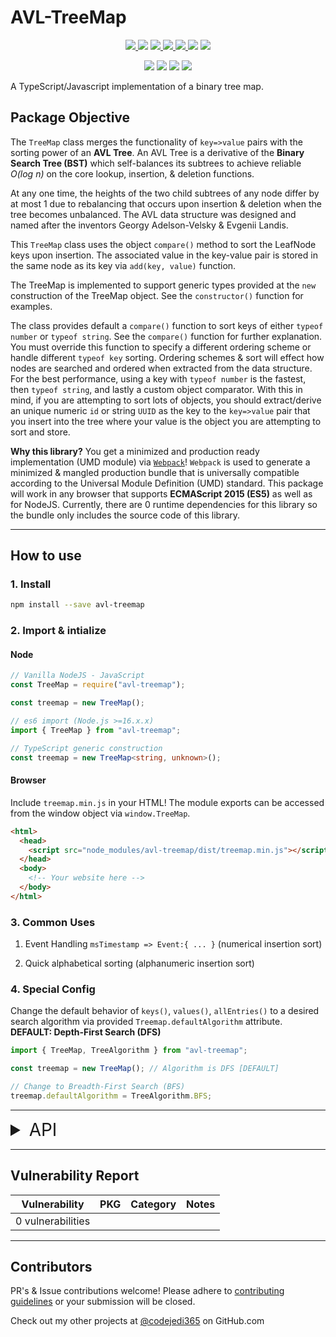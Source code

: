 # AVL-TreeMap

<p align="center">
  <a href="https://www.npmjs.com/package/avl-treemap">
    <img src="https://img.shields.io/npm/v/avl-treemap" />
  </a>
  <img src="https://img.shields.io/npm/l/avl-treemap?color=yellow">
  <a href="https://github.com/codejedi365/avl-treemap/blob/main/CHANGELOG.md">
    <img src="https://img.shields.io/badge/&#9741-changelog-yellow">
  </a>
  <a href="https://github.com/codejedi365/avl-treemap/actions/workflows/ci.yml">
    <img src="https://github.com/codejedi365/avl-treemap/actions/workflows/ci.yml/badge.svg" >
  </a>
  <a href="https://github.com/codejedi365/avl-treemap/issues">
    <img src="https://img.shields.io/github/issues/codejedi365/avl-treemap">
  </a>
  <img src="https://img.shields.io/badge/dependencies-0-success">
  <img src="https://img.shields.io/snyk/vulnerabilities/npm/avl-treemap">
</p>
<p align="center">
  <img src="https://img.shields.io/npm/dependency-version/avl-treemap/dev/webpack">
  <img src="https://img.shields.io/node/v-lts/avl-treemap?color=blue">
  <img src="https://img.shields.io/bundlephobia/min/avl-treemap" />
  <img src="https://img.shields.io/github/last-commit/codejedi365/avl-treemap">
</p>

A TypeScript/Javascript implementation of a binary tree map.

## Package Objective

The `TreeMap` class merges the functionality of `key=>value` pairs with the
sorting power of an **AVL Tree**. An AVL Tree is a derivative of the **Binary
Search Tree (BST)** which self-balances its subtrees to achieve reliable _O(log
n)_ on the core lookup, insertion, & deletion functions.

At any one time, the heights of the two child subtrees of any node differ by at
most 1 due to rebalancing that occurs upon insertion & deletion when the tree
becomes unbalanced. The AVL data structure was designed and named after the
inventors Georgy Adelson-Velsky & Evgenii Landis.

This `TreeMap` class uses the object `compare()` method to sort the LeafNode
keys upon insertion. The associated value in the key-value pair is stored in the
same node as its key via `add(key, value)` function.

The TreeMap is implemented to support generic types provided at the `new`
construction of the TreeMap object. See the `constructor()` function for
examples.

The class provides default a `compare()` function to sort keys of either
`typeof number` or `typeof string`. See the `compare()` function for further
explanation. You must override this function to specify a different ordering
scheme or handle different `typeof key` sorting. Ordering schemes & sort will
effect how nodes are searched and ordered when extracted from the data
structure. For the best performance, using a key with `typeof number` is the
fastest, then `typeof string`, and lastly a custom object comparator. With this
in mind, if you are attempting to sort lots of objects, you should
extract/derive an unique numeric `id` or string `UUID` as the key to the
`key=>value` pair that you insert into the tree where your value is the object
you are attempting to sort and store.

**Why this library?** You get a minimized and production ready implementation
(UMD module) via [`Webpack`](https://github.com/webpack/webpack)! `Webpack` is
used to generate a minimized & mangled production bundle that is universally
compatible according to the Universal Module Definition (UMD) standard. This
package will work in any browser that supports **ECMAScript 2015 (ES5)** as well
as for NodeJS. Currently, there are 0 runtime dependencies for this library so
the bundle only includes the source code of this library.

---

## How to use

### 1. Install

```sh
npm install --save avl-treemap
```

### 2. Import & intialize

#### Node

```js
// Vanilla NodeJS - JavaScript
const TreeMap = require("avl-treemap");

const treemap = new TreeMap();
```

```ts
// es6 import (Node.js >=16.x.x)
import { TreeMap } from "avl-treemap";

// TypeScript generic construction
const treemap = new TreeMap<string, unknown>();
```

#### Browser

Include `treemap.min.js` in your HTML! The module exports can be accessed from
the window object via `window.TreeMap`.

```html
<html>
  <head>
    <script src="node_modules/avl-treemap/dist/treemap.min.js"></script>
  </head>
  <body>
    <!-- Your website here -->
  </body>
</html>
```

### 3. Common Uses

1.  Event Handling `msTimestamp => Event:{ ... }` (numerical insertion sort)

2.  Quick alphabetical sorting (alphanumeric insertion sort)

### 4. Special Config

Change the default behavior of `keys()`, `values()`, `allEntries()` to a desired
search algorithm via provided `Treemap.defaultAlgorithm` attribute. **DEFAULT:
Depth-First Search (DFS)**

```ts
import { TreeMap, TreeAlgorithm } from "avl-treemap";

const treemap = new TreeMap(); // Algorithm is DFS [DEFAULT]

// Change to Breadth-First Search (BFS)
treemap.defaultAlgorithm = TreeAlgorithm.BFS;
```

---

<details>
<summary style="font-size: 2em;">API</summary>

## Application Programming Interface

<!-- lint disable no-emphasis-as-heading -->

User examples of the API can be found in the unit test file
[`treemap.test.ts`](https://github.com/codejedi365/avl-treemap/blob/main/src/__tests__/treemap.test.ts).

### `ENUM TreeAlgorithm`

Defined constanjs to define supported search algorithms for traversing a binary
tree.

**`ENUM TreeAlgorithm.DFS`**

**`ENUM TreeAlgorithm.BFS`**

### `TreeMap`

**`defaultAlgorithm: TreeAlgorithm`**

Enum to specify which search algorithm to use by default in methods. See
[TreeAlgorithm](#enum-treealgorithm) for possible values.

**`constructor(): new TreeMap`**

Creates a new `TreeMap` object with 0 nodes. Initializes with DFS as the
`defaultAlgorithm`.

Example use:

```ts
// 1. Explicit type mapping
const numbertree = new TreeMap<number, unknown>();

// 2. Dynamic type mapping
const key: string = "alphanumeric";
const data: number = 1;
const treemap = new TreeMap<typeof key, typeof data>();
```

**`first(): T | false`**

Finds the value of the first key in the dataset determined by the depth-first
search algorithm

**`firstKey(): K | false`**

Finds the first key in the dataset determined via the depth-first search
algorithm

**`last(): T | false`**

Finds the value with the last key in the dataset determined by the depth-first
search algorithm

**`lastKey(): K | false`**

Finds the last key in the dataset determined via the depth-first search
algorithm

**`fetch(key: K): T | null`**

Finds the value/data of the key=>value pair contained in the tree's nodes which
matches the specified key. Function returns the data stored by the specified key
or `NULL` if the key is not found.

**`isKey(key: K): boolean`**

Determines if a specified key is in the TreeMap. The function returns `True` if
key exists, otherwise `False`.

**`keys(): K[]`**

Returns all keys in the TreeMap according to the set `defaultAlgorithm`.

**`dfsKeys(): K[]`**

Returns all keys in the TreeMap defined by a Depth-First Search regardless of
the value of `treemap.defaultAlgorithm`.

**`bfsKeys(): K[]`**

Returns all keys in the TreeMap defined by a Breadth-First Search regardless of
the value of `treemap.defaultAlgorithm`.

**`values(): T[]`**

Returns all values in the TreeMap according to the order of keys found via the
set `defaultAlgorithm`.

**`dfsValues(): T[]`**

Returns all values in the TreeMap defined by a Depth-First Search of the
associated keys regardless of the value of `treemap.defaultAlgorithm`.

**`bfsValues(): T[]`**

Returns all values in the TreeMap defined by a Breadth-First Search of the
associated keys regardless of the value of `treemap.defaultAlgorithm`.

**`allEntries(): [K, T][]`**

Returns all key-value pairs as an entry `[key, value]` according to the order of
keys found via the set `defaultAlgorithm`.

**`dfsEntries(): [K, T][]`**

Returns all key-value pairs as an entry `[key, value]` according to the order of
a Depth-First Search, regardless of the value of `treemap.defaultAlgorithm`.

**`bfsEntries(): [K, T][]`**

Returns all key-value pairs as an entry `[key, value]` according to the order of
a Breadth-First Search, regardless of the value of `treemap.defaultAlgorithm`.

**`size(): number`**

Counts and returns the number of nodes in the TreeMap. An empty map will return
`0`.

**`height(): number`**

Counts and returns the number of layers in the TreeMap. An empty map will return
`0`.

**`add(key: K, value: T): TreeMap<K, T>`**

Creates and inserts a key=>value node into the TreeMap. The function returns
this TreeMap instance for function chaining if desired.

**`merge(tree: TreeMap<K, T>): TreeMap<K, T> | false`**

Merges 2 TreeMaps into 1. All nodes in the `tree` parameter are incrementally
extracted and inserted into the current TreeMap instance. If successful, The
function returns this adjusted TreeMap instance for function chaining, or
`False` on failure

**WARNING: Node keys in the provided tree that match keys in this tree will be
overwritten with the data in the provided tree.**

**`remove(key: K): T | false`**

Removes a node and returns the associated data based on a given key. Returns
`false` if key is not found.

**`removeAll(): TreeMap<K, T>`**

Quickly removes all nodes & values from TreeMap. The function returns this
TreeMap instance for function chaining if desired.

**`dfTraversal<R>(nodeHandlerFn: (this: TreeMap<K, T>, head: LeafNode<K, T>, visited: R[]) => void): R[]`**

Performs a Depth-First traversal across the TreeMap and perform a custom
programable operation as each node is visited.

To interrupt and return from the DFS with the data collected, the
`nodeHanlderFn` can throw a `StopSearchException` which will be caught by this
function and the persistent array of collected data returned.

For Typescript, the generic type R should be provided to define the type of the
objects that exist in the array that will be returned from this function. It is
guaranteed to be an array by this function definition.

The nodeHandlerFn will be called when each node is visited. It is passed the
current node and the persistent array that can store data between each function
call each. The persistent array `visited` is returned after the last node is
visited or when a StopSearchException has been thrown.

```ts
const treemap = new TreeMap<number, string>();
[
  [1, "one"],
  [2, "two"],
  [3, "three"]
].forEach(([key, data]) => {
  customTMap.add(key, data);
});

// Extract data from only odd keys via DFS
const result = treemap.dfTraversal<string>((node, captureArray) => {
  if (node.key % 2 === 1) {
    captureArray.push(node.data);
  }
});
console.log(result); // [ "one", "three" ]
```

**`bfTraversal<R>(nodeHandlerFn: (this: TreeMap<K, T>, currentNode: LeafNode<K, T>, visited: R[], depth: number) => void): R[]`**

Performs a Breadth-First traversal across the TreeMap and perform a custom
programable operation as each node is visited.

To interrupt and return from the BFS with the data collected, the
`nodeHanlderFn` can throw a `StopSearchException` which will be caught by this
function and the persistent array of collected data returned.

For Typescript, the generic type R should be provided to define the type of the
objects that exist in the array that will be returned from this function. It is
guaranteed to be an array by this function definition.

The nodeHandlerFn will be called when each node is visited. It is passed the
current node and the persistent array that can store data between each function
call each. The persistent array `visited` is returned after the last node is
visited or when a StopSearchException has been thrown.

```ts
const treemap = new TreeMap<number, string>();
[
  [3, "three"],
  [1, "one"],
  [2, "two"],
  [4, "four"]
].forEach(([key, data]) => {
  customTMap.add(key, data);
});

// Extract data from only even keys via BFS
const result = treemap.bfTraversal<string>((node, captureArray) => {
  if (node.key % 2 === 0) {
    captureArray.push(node.data);
  }
});
console.log(result); // [ "four", "two" ]
```

**`subtree(start: K): TreeMap<K, T> | false`**

Takes a specific key and creates a shallow cloned subtree of that portion of the
tree. The new TreeMap will have a root node of the node found from the provided
and all of its descendants. It will also duplicate the original configuration of
the parent tree. See `sliceTree()` for details.

**WARNING: This is a shallow copy of the descendents, it is up to the user to
remove the reference in the parent tree to this subtree.**

The function returns `False` if the key provided was not found.

**`compare(this: void, node1: LeafNode<K, T>, node2: LeafNode<K, T | null>): -1 | 0 | 1`**

Defines the sorting algorithm for nodes in this BST. This is expected to be
overriden by a users implementation unless they want to use the default
ascending numberic sorting or ascending ASCII string sort (`0,1,2,...n` \|\|
`a,b,c,...z`). Keys that are strings of numberic values will be converted to
numbers for comparison if they are both numeric.

If not overridden, this function passes the nodes off to the generic static
comparison function of the TreeMap class to perform the default action

If this function is overridden, it must return `-1 || 0 || 1` to indicate to the
tree sorting algorithm whether to replace the current node, or which side should
it continue to traverse (-1 = left, 1 = right).

- @param node1 base node in which to determine current position in tree
- @param node2 node being evaluated for if it should be in front(left) or
  behind(right) the base node
- @returns `-1` if node2 should be in to the left of node1, `+1` if on the
  right, or `0` if keys are equal

```ts
// Example
const customTMap = new TreeMap<number, string>();

// Custom compare function (Descending Order)
customTMap.compare = function descOrder(node1, node2) {
  return node1.key > node2.key ? 1 : node1.key < node2.key ? -1 : 0;
};

// Load data
[
  [1, "one"],
  [2, "two"],
  [3, "three"]
].forEach(([key, data]) => {
  customTMap.add(key, data);
});

console.log(customTMap.dfsKeys()); // [ 3, 2, 1 ]
```

**`toString(): string`**

Converts TreeMap to human readable representation. Returns a string in the
format:

```
"TreeMap:{ root:[key=value], dfs:[[key, data], entryN, ...] }"
```

**`print(): void`**

Prints the serialized version of this TreeMap to `console`.

### `[INTERNAL] LeafNode`

The internal generic class for defining a node within the binary tree. It
maintains a key of generic type K, the associated data of type T, and the
references to it's parent and descendents which are other LeafNodes within the
tree similar to a Linked List Node.

### `StopSearchException`

Exception to throw inside a custom traversal function to cause an interrupt that
terminates the search algorithm and returns immediately. `StopSearchException`
extends the built-in `Error` class.

**`constructor(message?: string): new StopSearchException`**

Creates a new `StopSearchException` object. If a `message` is provided it will
be passed to the Error superclass upon instantiation. The message currently has
no effect or use.

Examples:

```ts
// 1. No message (default returns Exception name)
throw new StopSearchException();

// 2. Custom message
throw new StopSearchException("Custom Message");
```

<!-- lint enable no-emphasis-as-heading -->
</details>

---

## Vulnerability Report

| Vulnerability     | PKG | Category | Notes |
| ----------------- | :-: | :------: | :---: |
| 0 vulnerabilities |

---

## Contributors

PR's & Issue contributions welcome! Please adhere to
[contributing guidelines](https://github.com/codejedi365/avl-treemap/blob/main/CONTRIBUTING.md)
or your submission will be closed.

<!-- ## Future Features -->

<!-- ## Extras -->

Check out my other projects at [@codejedi365](https://github.com/codejedi365) on
GitHub.com
